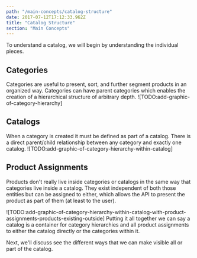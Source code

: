 ```yaml
---
path: "/main-concepts/catalog-structure"
date: 2017-07-12T17:12:33.962Z
title: "Catalog Structure"
section: "Main Concepts"
---
```


To understand a catalog, we will begin by understanding the individual pieces.

## Categories

Categories are useful to present, sort, and further segment products in an organized way. Categories can have parent categories which enables the creation of a hierarchical structure of arbitrary depth.
![TODO:add-graphic-of-category-hierarchy]

## Catalogs

When a category is created it must be defined as part of a catalog. There is a direct parent/child relationship between any category and exactly one catalog.
![TODO:add-graphic-of-category-hierarchy-within-catalog]

## Product Assignments

Products don't really live inside categories or catalogs in the same way that categories live inside a catalog. They exist independent of both those entities but can be assigned to either, which allows the API to present the product as part of them (at least to the user).

![TODO:add-graphic-of-category-hierarchy-within-catalog-with-product-assignments-products-existing-outside]
Putting it all together we can say a catalog is a container for category hierarchies and all product assignments to either the catalog directly or the categories within it. 

Next, we'll discuss see the different ways that we can make visible all or part of the catalog.
